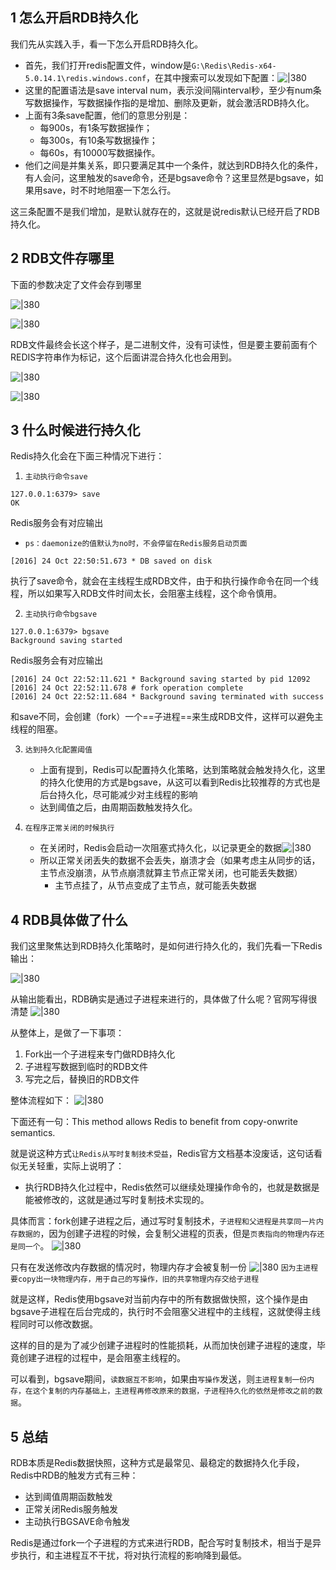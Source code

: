 ## 1 怎么开启RDB持久化

我们先从实践入手，看一下怎么开启RDB持久化。

- 首先，我们打开redis配置文件，window是`G:\Redis\Redis-x64-5.0.14.1\redis.windows.conf`，在其中搜索可以发现如下配置：![|380](https://my-obsidian-image.oss-cn-guangzhou.aliyuncs.com/2024/04/c0f9930279d06c89dd98f305e6b483da.png)
- 这里的配置语法是save interval num，表示没间隔interval秒，至少有num条写数据操作，写数据操作指的是增加、删除及更新，就会激活RDB持久化。
- 上面有3条save配置，他们的意思分别是：
	- 每900s，有1条写数据操作；
	- 每300s，有10条写数据操作；
	- 每60s，有10000写数据操作。
- 他们之间是并集关系，即只要满足其中一个条件，就达到RDB持久化的条件，有人会问，这里触发的save命令，还是bgsave命令？这里显然是bgsave，如果用save，时不时地阻塞一下怎么行。

这三条配置不是我们增加，是默认就存在的，这就是说redis默认已经开启了RDB持久化。

## 2 RDB文件存哪里

下面的参数决定了文件会存到哪里

![|380](https://my-obsidian-image.oss-cn-guangzhou.aliyuncs.com/2024/04/fcddedf211f2a40cdcf7529dbf81204e.png)

![|380](https://my-obsidian-image.oss-cn-guangzhou.aliyuncs.com/2024/04/92b17dd52e14de748ac1aa68905f7de1.png)

RDB文件最终会长这个样子，是二进制文件，没有可读性，但是要主要前面有个REDIS字符串作为标记，这个后面讲混合持久化也会用到。

![|380](https://my-obsidian-image.oss-cn-guangzhou.aliyuncs.com/2024/04/8f346aef2dfe69bd3f2fa96a96a8c688.png)

![|380](https://my-obsidian-image.oss-cn-guangzhou.aliyuncs.com/2024/04/45b06c3268744de7cac5d28dd131d231.png)

## 3 什么时候进行持久化

Redis持久化会在下面三种情况下进行：

1. `主动执行命令save`
```shell
127.0.0.1:6379> save
OK
```
Redis服务会有对应输出
- `ps：daemonize的值默认为no时，不会停留在Redis服务启动页面`
```shell
[2016] 24 Oct 22:50:51.673 * DB saved on disk
```
执行了save命令，就会在主线程生成RDB文件，由于和执行操作命令在同一个线程，所以如果写入RDB文件时间太长，会阻塞主线程，这个命令慎用。

2. `主动执行命令bgsave`
```shell
127.0.0.1:6379> bgsave
Background saving started
```
Redis服务会有对应输出
```shell
[2016] 24 Oct 22:52:11.621 * Background saving started by pid 12092
[2016] 24 Oct 22:52:11.678 # fork operation complete
[2016] 24 Oct 22:52:11.684 * Background saving terminated with success
```
和save不同，会创建（fork）一个==子进程==来生成RDB文件，这样可以避免主线程的阻塞。

3. `达到持久化配置阈值`
	- 上面有提到，Redis可以配置持久化策略，达到策略就会触发持久化，这里的持久化使用的方式是bgsave，从这可以看到Redis比较推荐的方式也是后台持久化，尽可能减少对主线程的影响
	- 达到阈值之后，由周期函数触发持久化。

4. `在程序正常关闭的时候执行`
	- 在关闭时，Redis会启动一次阻塞式持久化，以记录更全的数据![|380](https://my-obsidian-image.oss-cn-guangzhou.aliyuncs.com/2024/04/b1279ad998c3118f307765b183cea465.png)
	- 所以正常关闭丢失的数据不会丢失，崩溃才会（如果考虑主从同步的话，主节点没崩溃，从节点崩溃就算主节点正常关闭，也可能丢失数据）
		- 主节点挂了，从节点变成了主节点，就可能丢失数据
## 4 RDB具体做了什么

我们这里聚焦达到RDB持久化策略时，是如何进行持久化的，我们先看一下Redis输出：

![|380](https://my-obsidian-image.oss-cn-guangzhou.aliyuncs.com/2024/04/70e53dae698241441cccc1cac8ed745e.png)

从输出能看出，RDB确实是通过子进程来进行的，具体做了什么呢？官网写得很清楚
![|380](https://my-obsidian-image.oss-cn-guangzhou.aliyuncs.com/2024/04/46239155d00814ec5ef7576f3400b0a2.png)

从整体上，是做了一下事项：
1. Fork出一个子进程来专门做RDB持久化
2. 子进程写数据到临时的RDB文件
3. 写完之后，替换旧的RDB文件

整体流程如下：
![|380](https://my-obsidian-image.oss-cn-guangzhou.aliyuncs.com/2024/04/e2e2461bacc2442e8195453b6066dadd.png)

下面还有一句：This method allows Redis to benefit from copy-onwrite semantics.

就是说这种方式`让Redis从写时复制技术受益`，Redis官方文档基本没废话，这句话看似无关轻重，实际上说明了：
- 执行RDB持久化过程中，Redis依然可以继续处理操作命令的，也就是数据是能被修改的，这就是通过写时复制技术实现的。

具体而言：fork创建子进程之后，通过写时复制技术，`子进程和父进程是共享同一片内存数据的`，因为创建子进程的时候，会复制父进程的页表，但是`页表指向的物理内存还是同一个`。
![|380](https://my-obsidian-image.oss-cn-guangzhou.aliyuncs.com/2024/04/047329619602fd453e4c1edecd678026.png)

只有在发送修改内存数据的情况时，物理内存才会被复制一份
![|380](https://my-obsidian-image.oss-cn-guangzhou.aliyuncs.com/2024/04/eec9c634de175d1dd2dc473f6b73336a.png)
`因为主进程要copy出一块物理内存，用于自己的写操作，旧的共享物理内存交给子进程`

就是这样，Redis使用bgsave对当前内存中的所有数据做快照，这个操作是由bgsave子进程在后台完成的，执行时不会阻塞父进程中的主线程，这就使得主线程同时可以修改数据。

这样的目的是为了减少创建子进程时的性能损耗，从而加快创建子进程的速度，毕竟创建子进程的过程中，是会阻塞主线程的。

可以看到，bgsave期间，`读数据互不影响`，如果由`写操作`发送，则`主进程复制一份内存，在这个复制的内存基础上，主进程再修改原来的数据，子进程持久化的依然是修改之前的数据`。

## 5 总结

RDB本质是Redis数据快照，这种方式是最常见、最稳定的数据持久化手段，Redis中RDB的触发方式有三种：
- 达到阈值周期函数触发
- 正常关闭Redis服务触发
- 主动执行BGSAVE命令触发

Redis是通过fork一个子进程的方式来进行RDB，配合写时复制技术，相当于是异步执行，和主进程互不干扰，将对执行流程的影响降到最低。